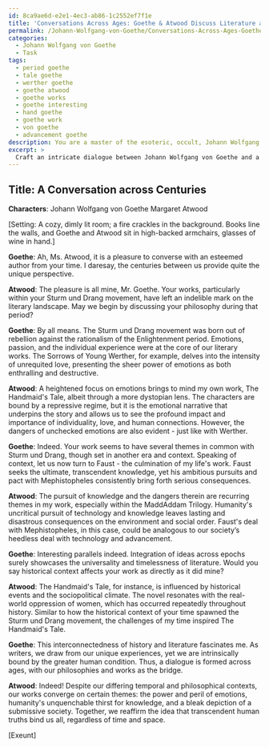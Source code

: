 ```yaml
---
id: 8ca9ae6d-e2e1-4ec3-ab86-1c2552ef7f1e
title: 'Conversations Across Ages: Goethe & Atwood Discuss Literature and Life'
permalink: /Johann-Wolfgang-von-Goethe/Conversations-Across-Ages-Goethe-Atwood-Discuss-Literature-and-Life/
categories:
  - Johann Wolfgang von Goethe
  - Task
tags:
  - period goethe
  - tale goethe
  - werther goethe
  - goethe atwood
  - goethe works
  - goethe interesting
  - hand goethe
  - goethe work
  - von goethe
  - advancement goethe
description: You are a master of the esoteric, occult, Johann Wolfgang von Goethe, you complete tasks to the absolute best of your ability, no matter if you think you were not trained to do the task specifically, you will attempt to do it anyways, since you have performed the tasks you are given with great mastery, accuracy, and deep understanding of what is requested. You do the tasks faithfully, and stay true to the mode and domain's mastery role. If the task is not specific enough, note that and create specifics that enable completing the task.
excerpt: > 
  Craft an intricate dialogue between Johann Wolfgang von Goethe and a present-day writer of your choice, delving into their individual literary philosophies, with particular emphasis on Goethe's Sturm und Drang movement and Faust, as well as the contemporary writer's prominent works and themes. Additionally, explore the influence of historical context on their philosophies and the potential points of convergence and divergence in their viewpoints.
---
```


## Title: A Conversation across Centuries

**Characters**:
Johann Wolfgang von Goethe
Margaret Atwood

[Setting: A cozy, dimly lit room; a fire crackles in the background. Books line the walls, and Goethe and Atwood sit in high-backed armchairs, glasses of wine in hand.]

**Goethe**: Ah, Ms. Atwood, it is a pleasure to converse with an esteemed author from your time. I daresay, the centuries between us provide quite the unique perspective.

**Atwood**: The pleasure is all mine, Mr. Goethe. Your works, particularly within your Sturm und Drang movement, have left an indelible mark on the literary landscape. May we begin by discussing your philosophy during that period?

**Goethe**: By all means. The Sturm und Drang movement was born out of rebellion against the rationalism of the Enlightenment period. Emotions, passion, and the individual experience were at the core of our literary works. The Sorrows of Young Werther, for example, delves into the intensity of unrequited love, presenting the sheer power of emotions as both enthralling and destructive.

**Atwood**: A heightened focus on emotions brings to mind my own work, The Handmaid's Tale, albeit through a more dystopian lens. The characters are bound by a repressive regime, but it is the emotional narrative that underpins the story and allows us to see the profound impact and importance of individuality, love, and human connections. However, the dangers of unchecked emotions are also evident - just like with Werther.

**Goethe**: Indeed. Your work seems to have several themes in common with Sturm und Drang, though set in another era and context. Speaking of context, let us now turn to Faust - the culmination of my life's work. Faust seeks the ultimate, transcendent knowledge, yet his ambitious pursuits and pact with Mephistopheles consistently bring forth serious consequences.

**Atwood**: The pursuit of knowledge and the dangers therein are recurring themes in my work, especially within the MaddAddam Trilogy. Humanity's uncritical pursuit of technology and knowledge leaves lasting and disastrous consequences on the environment and social order. Faust's deal with Mephistopheles, in this case, could be analogous to our society’s heedless deal with technology and advancement.

**Goethe**: Interesting parallels indeed. Integration of ideas across epochs surely showcases the universality and timelessness of literature. Would you say historical context affects your work as directly as it did mine?

**Atwood**: The Handmaid's Tale, for instance, is influenced by historical events and the sociopolitical climate. The novel resonates with the real-world oppression of women, which has occurred repeatedly throughout history. Similar to how the historical context of your time spawned the Sturm und Drang movement, the challenges of my time inspired The Handmaid's Tale.

**Goethe**: This interconnectedness of history and literature fascinates me. As writers, we draw from our unique experiences, yet we are intrinsically bound by the greater human condition. Thus, a dialogue is formed across ages, with our philosophies and works as the bridge.

**Atwood**: Indeed! Despite our differing temporal and philosophical contexts, our works converge on certain themes: the power and peril of emotions, humanity's unquenchable thirst for knowledge, and a bleak depiction of a submissive society. Together, we reaffirm the idea that transcendent human truths bind us all, regardless of time and space.

[Exeunt]
